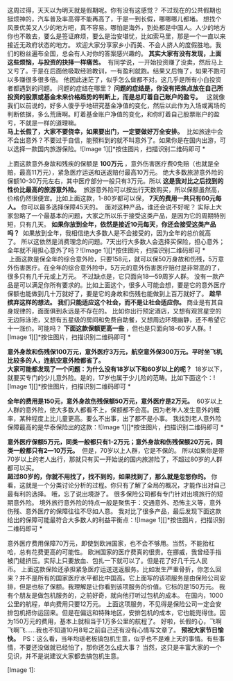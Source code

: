   
这周过得，天天以为明天就是假期呢。你有没有这感觉？ 不过现在的公共假期也挺烦神的，汽车普及率高得不能再高了，于是一到长假，哪哪哪儿都堵。 想找个风景优美又人少的地方吧，真不容易。哪怕是海外，到处都是中国人。人少的地方你也不敢去，要么是签证麻烦，要么是治安堪忧，比如索马里，那是一个一直以来接近无政府状态的地方。 欢迎大家分享家乡小而美、不会人挤人的度假胜地。我们的粉丝遍布全国，总会有人对你的答案感兴趣的。 **其实大家有没有发现，上面这些烦恼，与投资的抉择一样痛苦。**  有同学说，一开始投资赚了没卖，然后马上又亏了。于是在后面他吸取经验教训，一有盈利就跑。结果又后悔了，如果不跑可以多赚很多很多倍。 他因此迷茫了，似乎怎么做都不对。这几乎是所有小白投资者都遇到的问题。 问题的症结在哪里？ **问题的症结是，你没有把焦点放在自己所投资的股票或基金未来价格趋势的判断上，而是总盯着自己账户的盈亏。**  
这就像我们以前说的，好多人傻乎乎地研究基金净值的变化，然后以此作为入场或离场的判断依据，多么荒唐啊。盯着基金账户净值的变化，和你盯着自己股票账户的盈亏，不就是一样的道理嘛。
   
**马上长假了，大家不要侥幸，如果要出门，一定要做好万全安排。**  比如旅途中会不会出意外？不要过于自信，能预料到的就不叫意外了。如果你是在国内出游，可以选择一款国内旅游保险。![Image 1][]*按住图片，扫描识别二维码即可 *   
  
上面这款意外身故和残疾的保额是 **100万元** ，意外伤害医疗费0免赔（也就是全赔，最高11万元），紧急医疗运送和送返赔付最高10万元。 绝大多数旅游意外险的保额10-30万元左右，其中医疗部分一般只有3万元。所以 **这是我对比之后找到的性价比最高的旅游意外险。**  旅游意外险可以按出行天数购买，所以保额虽然高，价格仍然很便宜。比如上面这款，1-80岁都可以保， **7天的费用一共只有60元每人。** 你可以最多选择保障45天的。  面对这种产品，谁还会说不好呢？ 实际上大家忽略了一个最基本的问题，大家之所以乐于接受这类产品，是因为它的周期特别短，只有几天。 **如果你放到全年，依然是接近10元每天，你还会接受这类产品吗？**  如果放到全年，我相信绝大多数人是不会接受的，因为全年的总价就高了。 所以这依然是消费理念的问题。7天出行大多数人会选择买保险，担心意外；全年就不用担心意外了吗？![Image 1][]*按住图片，扫描识别二维码即可 *   
 上面这款是保全年的综合意外险，只要158元，就可以保50万身故和伤残，5万意外伤害医疗。在全年的综合意外险中，5万元的意外伤害医疗赔付是非常高的了，很多只有几千元或上万元。 不过缺点是，它只面向18—59周岁人群。 没有一款产品是可以满足你所有要求的。比如上面这个，很多人可能会想，要是它的意外医疗保额也能做到几十万就好了，要是它的身故和伤残也能做到上百万就好了。 **趁早摈弃这样的想法。**  **我们只能适应这个社会，而不是让社会适应你。** 商业是有其自身规律的，面面俱到永远是不存在的。 比如你出行预定酒店，又想有观赏星空的无边际泳池，又想有五星级的房间和免费自助餐，又想周边环境幽静，还不希望它十一涨价。可能吗？ **下面这款保额更高一些** ，但也是只面向18-60岁人群。![Image 1][]*按住图片，扫描识别二维码即可 *   
  
**意外身故和伤残保100万元，意外医疗3万元，航空意外保300万元。平时坐飞机比较多的人，连航空意外险都省了。**
   
**大家可能都发现了一个问题：为什么没有18岁以下和60岁以上的呢？**  18岁以下，就要买专门的少儿意外险。是的，17岁也属于少儿险的范畴。比如下面这个：![Image 1][]*按住图片，扫描识别二维码即可 *   
  
**全年的费用是150元，意外身故伤残保额50万元，意外医疗是2万元。**  60岁以上人群的意外险，绝大多数人都看不上，保额都不会高。因为老年人发生意外的概率，某种程度上比儿童更高。要么不出事，出了都不是小事。 我找到老人意外险保障最高的是华泰保险出的这款：![Image 1][]*按住图片，扫描识别二维码即可 *   
  
**意外医疗保额5万元，同类一般都只有1-2万元；意外身故和伤残保额20万元，同类一般都只有2—10万元。**  但是，70岁以上人群，它是不保的。 所以如果你是带70岁以上的老人出行，那就只有买一开始说的国内旅游险了，不超过80岁的人群都可以买。  
**超过80岁的，你就不用找了，找不到的，如果找到了，那么就是忽悠你的。** 你看，这就是一个分类讨论分析的过程。你只有了解了全局的概况，才能作出对自己最有利的选择。 哦，忘了说出境游了。 很多保险公司都有专门针对出境旅行的短期意外险。 境外旅行意外险的特点一般是聚焦于：交通意外、恐怖主义等，意外伤残、意外医疗的保障往往不尽如人意。 我对比了很多产品，最后发现下面这款给出的保障可能最符合大多数人的利益平衡点：![Image 1][]*按住图片，扫描识别二维码即可 *   
  
意外医疗费用保障70万元，即使到欧洲国家，也不会不够用。当然，不能抬杠哈，总有花费更高的可能性。 欧洲国家的医疗费真的很贵。在挪威，我曾经手指被门缝挤压。实际上只要放血、包扎一下就可以了。但是花了好几千元人民币。 上面这款保险还承担紧急医疗运送送返服务。比如发生严重骨折，你怎么回来？并不是所有的国家医疗水平都比中国高。它上面写的该项服务是由保险公司安排，但是也标了保额。我理解是让你看到该项服务的价值。它标的是150万元。 我有个朋友是做包机服务的，之前好奇，就向他打听过包机的成本。 在国内，1000公里的航程，单向费用只要12万元。 上面这项服务，不见得是保险公司一定会安排包机把你运回来。但是在偏远和特殊地区，安排包机的成本，它也能兜得住。因为150万元的费用，基本上就相当于1万多公里的航程了。 好啦，长假的心，飞啊飞啊飞......我也不知道10月8号之前自己还有没有心情写文章了。 **预祝大家节日愉快。**  PS：这么看，当年均瑶老板搞包机生意，似乎也不是难上天的事情。有些事情，不要还没做就已经怕了，那你还怎么成大事？ 当然，这只是丰富大家的一个见识，并不是说建议大家都去搞包机生意。

[Image 1]: 